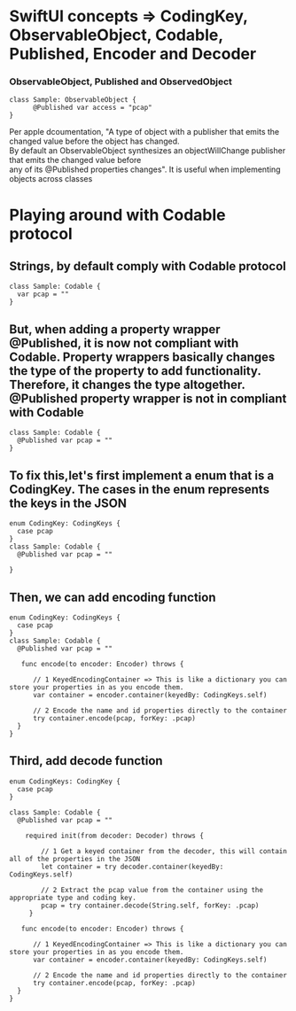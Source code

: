 # SwiftUI concepts => CodingKey, ObservableObject, Codable, Published, Encoder and Decoder

### ObservableObject, Published and ObservedObject
```
class Sample: ObservableObject {
      @Published var access = "pcap"
}
```
Per apple dcoumentation, "A type of object with a publisher that emits the changed value before the object has changed.    
By default an ObservableObject synthesizes an objectWillChange publisher that emits the changed value before  
any of its @Published properties changes". It is useful when implementing objects across classes


# Playing around with Codable protocol

## Strings, by default comply with Codable protocol
```
class Sample: Codable {
  var pcap = ""
}
```

## But, when adding a property wrapper @Published, it is now not compliant with Codable. Property wrappers basically changes the type of the property to add functionality. Therefore, it changes the type altogether. @Published property wrapper is not in compliant with Codable
```
class Sample: Codable {
  @Published var pcap = ""
}
```
## To fix this,let's first implement a enum that is a CodingKey. The cases in the enum represents the keys in the JSON 
```
enum CodingKey: CodingKeys {
  case pcap
}
class Sample: Codable {
  @Published var pcap = ""
 
}
```
## Then, we can add encoding function 
```
enum CodingKey: CodingKeys {
  case pcap
}
class Sample: Codable {
  @Published var pcap = ""
 
   func encode(to encoder: Encoder) throws {
  
      // 1 KeyedEncodingContainer => This is like a dictionary you can store your properties in as you encode them. 
      var container = encoder.container(keyedBy: CodingKeys.self)
      
      // 2 Encode the name and id properties directly to the container
      try container.encode(pcap, forKey: .pcap)
  }
}
```

## Third, add decode function
```
enum CodingKeys: CodingKey {
  case pcap
}

class Sample: Codable {
  @Published var pcap = ""
    
    required init(from decoder: Decoder) throws {
    
        // 1 Get a keyed container from the decoder, this will contain all of the properties in the JSON
        let container = try decoder.container(keyedBy: CodingKeys.self)
        
        // 2 Extract the pcap value from the container using the appropriate type and coding key.
        pcap = try container.decode(String.self, forKey: .pcap)
     }
        
   func encode(to encoder: Encoder) throws {
  
      // 1 KeyedEncodingContainer => This is like a dictionary you can store your properties in as you encode them. 
      var container = encoder.container(keyedBy: CodingKeys.self)
      
      // 2 Encode the name and id properties directly to the container
      try container.encode(pcap, forKey: .pcap)
  }
}
```




